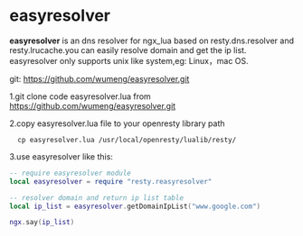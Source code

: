 # easyresolver

**easyresolver** is an dns resolver for ngx_lua based on resty.dns.resolver and resty.lrucache.you can easily resolve domain and get the ip list. easyresolver only supports unix like system,eg: Linux，mac OS.


git: https://github.com/wumeng/easyresolver.git


1.git clone code easyresolver.lua from https://github.com/wumeng/easyresolver.git

2.copy easyresolver.lua file to your openresty library path

``` shell
  cp easyresolver.lua /usr/local/openresty/lualib/resty/
```  
  
3.use easyresolver like this:

``` lua
-- require easyresolver module
local easyresolver = require "resty.reasyresolver"

-- resolver domain and return ip list table
local ip_list = easyresolver.getDomainIpList("www.google.com")

ngx.say(ip_list)
``` 
